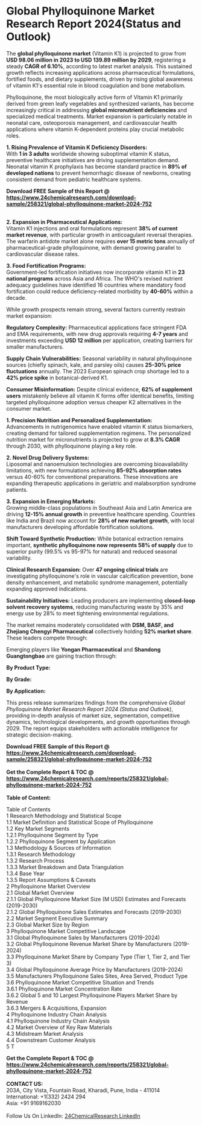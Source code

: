 <h1>Global Phylloquinone Market Research Report 2024(Status and Outlook)</h1><p>The <strong>global phylloquinone market</strong> (Vitamin K1) is projected to grow from <strong>USD 98.06 million in 2023 to USD 139.89 million by 2029</strong>, registering a steady <strong>CAGR of 6.10%</strong>, according to latest market analysis. This sustained growth reflects increasing applications across pharmaceutical formulations, fortified foods, and dietary supplements, driven by rising global awareness of vitamin K1's essential role in blood coagulation and bone metabolism.</p><p>Phylloquinone, the most biologically active form of Vitamin K1 primarily derived from green leafy vegetables and synthesized variants, has become increasingly critical in addressing <strong>global micronutrient deficiencies</strong> and specialized medical treatments. Market expansion is particularly notable in neonatal care, osteoporosis management, and cardiovascular health applications where vitamin K-dependent proteins play crucial metabolic roles.</p><p><strong>1. Rising Prevalence of Vitamin K Deficiency Disorders:</strong><br>
With <strong>1 in 3 adults</strong> worldwide showing suboptimal vitamin K status, preventive healthcare initiatives are driving supplementation demand. Neonatal vitamin K prophylaxis has become standard practice in <strong>89% of developed nations</strong> to prevent hemorrhagic disease of newborns, creating consistent demand from pediatric healthcare systems.</p><div><b>Download FREE Sample of this Report @ 
            <a href="https://www.24chemicalresearch.com/download-sample/258321/global-phylloquinone-market-2024-752">
            https://www.24chemicalresearch.com/download-sample/258321/global-phylloquinone-market-2024-752</a></b></div><br><p><strong>2. Expansion in Pharmaceutical Applications:</strong><br>
Vitamin K1 injections and oral formulations represent <strong>38% of current market revenue</strong>, with particular growth in anticoagulant reversal therapies. The warfarin antidote market alone requires <strong>over 15 metric tons</strong> annually of pharmaceutical-grade phylloquinone, with demand growing parallel to cardiovascular disease rates.</p><p><strong>3. Food Fortification Programs:</strong><br>
Government-led fortification initiatives now incorporate vitamin K1 in <strong>23 national programs</strong> across Asia and Africa. The WHO's revised nutrient adequacy guidelines have identified 16 countries where mandatory food fortification could reduce deficiency-related morbidity by <strong>40-60%</strong> within a decade.</p><p>While growth prospects remain strong, several factors currently restrain market expansion:</p><p><strong>Regulatory Complexity:</strong> Pharmaceutical applications face stringent FDA and EMA requirements, with new drug approvals requiring <strong>4-7 years</strong> and investments exceeding <strong>USD 12 million</strong> per application, creating barriers for smaller manufacturers.</p><p><strong>Supply Chain Vulnerabilities:</strong> Seasonal variability in natural phylloquinone sources (chiefly spinach, kale, and parsley oils) causes <strong>25-30% price fluctuations</strong> annually. The 2023 European spinach crop shortage led to a <strong>42% price spike</strong> in botanical-derived K1.</p><p><strong>Consumer Misinformation:</strong> Despite clinical evidence, <strong>62% of supplement users</strong> mistakenly believe all vitamin K forms offer identical benefits, limiting targeted phylloquinone adoption versus cheaper K2 alternatives in the consumer market.</p><p><strong>1. Precision Nutrition and Personalized Supplementation:</strong><br>
Advancements in nutrigenomics have enabled vitamin K status biomarkers, creating demand for tailored supplementation regimens. The personalized nutrition market for micronutrients is projected to grow at <strong>8.3% CAGR</strong> through 2030, with phylloquinone playing a key role.</p><p><strong>2. Novel Drug Delivery Systems:</strong><br>
Liposomal and nanoemulsion technologies are overcoming bioavailability limitations, with new formulations achieving <strong>85-92% absorption rates</strong> versus 40-60% for conventional preparations. These innovations are expanding therapeutic applications in geriatric and malabsorption syndrome patients.</p><p><strong>3. Expansion in Emerging Markets:</strong><br>
Growing middle-class populations in Southeast Asia and Latin America are driving <strong>12-15% annual growth</strong> in preventive healthcare spending. Countries like India and Brazil now account for <strong>28% of new market growth</strong>, with local manufacturers developing affordable fortification solutions.</p><p><strong>Shift Toward Synthetic Production:</strong> While botanical extraction remains important, <strong>synthetic phylloquinone now represents 58% of supply</strong> due to superior purity (99.5% vs 95-97% for natural) and reduced seasonal variability.</p><p><strong>Clinical Research Expansion:</strong> Over <strong>47 ongoing clinical trials</strong> are investigating phylloquinone's role in vascular calcification prevention, bone density enhancement, and metabolic syndrome management, potentially expanding approved indications.</p><p><strong>Sustainability Initiatives:</strong> Leading producers are implementing <strong>closed-loop solvent recovery systems</strong>, reducing manufacturing waste by 35% and energy use by 28% to meet tightening environmental regulations.</p><p>The market remains moderately consolidated with <strong>DSM, BASF, and Zhejiang Chengyi Pharmaceutical</strong> collectively holding <strong>52% market share</strong>. These leaders compete through:</p><p>Emerging players like <strong>Yongan Pharmaceutical</strong> and <strong>Shandong Guangtongbao</strong> are gaining traction through:</p><p><strong>By Product Type:</strong></p><p><strong>By Grade:</strong></p><p><strong>By Application:</strong></p><p>This press release summarizes findings from the comprehensive <em>Global Phylloquinone Market Research Report 2024 (Status and Outlook)</em>, providing in-depth analysis of market size, segmentation, competitive dynamics, technological developments, and growth opportunities through 2029. The report equips stakeholders with actionable intelligence for strategic decision-making.</p><div><b>Download FREE Sample of this Report @ 
            <a href="https://www.24chemicalresearch.com/download-sample/258321/global-phylloquinone-market-2024-752">
            https://www.24chemicalresearch.com/download-sample/258321/global-phylloquinone-market-2024-752</a></b></div><br><div><b>Get the Complete Report & TOC @ 
            <a href="https://www.24chemicalresearch.com/reports/258321/global-phylloquinone-market-2024-752">
            https://www.24chemicalresearch.com/reports/258321/global-phylloquinone-market-2024-752</a></b></div><br>
            <b>Table of Content:</b><p>Table of Contents<br />
1 Research Methodology and Statistical Scope<br />
1.1 Market Definition and Statistical Scope of Phylloquinone<br />
1.2 Key Market Segments<br />
1.2.1 Phylloquinone Segment by Type<br />
1.2.2 Phylloquinone Segment by Application<br />
1.3 Methodology & Sources of Information<br />
1.3.1 Research Methodology<br />
1.3.2 Research Process<br />
1.3.3 Market Breakdown and Data Triangulation<br />
1.3.4 Base Year<br />
1.3.5 Report Assumptions & Caveats<br />
2 Phylloquinone Market Overview<br />
2.1 Global Market Overview<br />
2.1.1 Global Phylloquinone Market Size (M USD) Estimates and Forecasts (2019-2030)<br />
2.1.2 Global Phylloquinone Sales Estimates and Forecasts (2019-2030)<br />
2.2 Market Segment Executive Summary<br />
2.3 Global Market Size by Region<br />
3 Phylloquinone Market Competitive Landscape<br />
3.1 Global Phylloquinone Sales by Manufacturers (2019-2024)<br />
3.2 Global Phylloquinone Revenue Market Share by Manufacturers (2019-2024)<br />
3.3 Phylloquinone Market Share by Company Type (Tier 1, Tier 2, and Tier 3)<br />
3.4 Global Phylloquinone Average Price by Manufacturers (2019-2024)<br />
3.5 Manufacturers Phylloquinone Sales Sites, Area Served, Product Type<br />
3.6 Phylloquinone Market Competitive Situation and Trends<br />
3.6.1 Phylloquinone Market Concentration Rate<br />
3.6.2 Global 5 and 10 Largest Phylloquinone Players Market Share by Revenue<br />
3.6.3 Mergers & Acquisitions, Expansion<br />
4 Phylloquinone Industry Chain Analysis<br />
4.1 Phylloquinone Industry Chain Analysis<br />
4.2 Market Overview of Key Raw Materials<br />
4.3 Midstream Market Analysis<br />
4.4 Downstream Customer Analysis<br />
5 T</p><div><b>Get the Complete Report & TOC @ 
            <a href="https://www.24chemicalresearch.com/reports/258321/global-phylloquinone-market-2024-752">
            https://www.24chemicalresearch.com/reports/258321/global-phylloquinone-market-2024-752</a></b></div><br><b>CONTACT US:</b><br>
            203A, City Vista, Fountain Road, Kharadi, Pune, India - 411014<br>
            International: +1(332) 2424 294<br>
            Asia: +91 9169162030 <br><br>
            Follow Us On LinkedIn: <a href="https://www.linkedin.com/company/24chemicalresearch/">24ChemicalResearch LinkedIn</a>